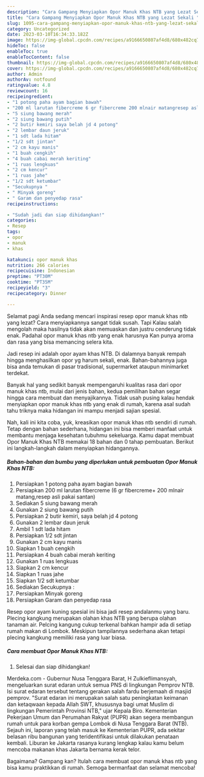 ```yaml
---
description: "Cara Gampang Menyiapkan Opor Manuk Khas NTB yang Lezat Sekali "
title: "Cara Gampang Menyiapkan Opor Manuk Khas NTB yang Lezat Sekali "
slug: 1095-cara-gampang-menyiapkan-opor-manuk-khas-ntb-yang-lezat-sekali
category: Uncategorized
date: 2023-03-10T16:34:33.182Z
image: https://img-global.cpcdn.com/recipes/a9166650807af4d8/680x482cq70/opor-manuk-khas-ntb-foto-resep-utama.jpg
hideToc: false
enableToc: true
enableTocContent: false
thumbnail: https://img-global.cpcdn.com/recipes/a9166650807af4d8/680x482cq70/opor-manuk-khas-ntb-foto-resep-utama.jpg
cover: https://img-global.cpcdn.com/recipes/a9166650807af4d8/680x482cq70/opor-manuk-khas-ntb-foto-resep-utama.jpg
author: Admin
authorAv: notfound
ratingvalue: 4.8
reviewcount: 16
recipeingredient:
- "1 potong paha ayam bagian bawah"
- "200 ml larutan fibercreme 6 gr fibercreme 200 mlnair matangresep asli pakai santan"
- "5 siung bawang merah"
- "2 siung bawang putih"
- "2 butir kemiri saya belah jd 4 potong"
- "2 lembar daun jeruk"
- "1 sdt lada hitam"
- "1/2 sdt jintan"
- "2 cm kayu manis"
- "1 buah cengkih"
- "4 buah cabai merah keriting"
- "1 ruas lengkuas"
- "2 cm kencur"
- "1 ruas jahe"
- "1/2 sdt ketumbar"
- "Secukupnya "
- " Minyak goreng"
- " Garam dan penyedap rasa"
recipeinstructions:

- "Sudah jadi dan siap dihidangkan!"
categories:
- Resep
tags:
- opor
- manuk
- khas

katakunci: opor manuk khas 
nutrition: 266 calories
recipecuisine: Indonesian
preptime: "PT30M"
cooktime: "PT35M"
recipeyield: "3"
recipecategory: Dinner

---
```



Selamat pagi Anda sedang mencari inspirasi resep opor manuk khas ntb yang lezat? Cara menyiapkannya sangat tidak susah. Tapi Kalau salah mengolah maka hasilnya tidak akan memuaskan dan justru cenderung tidak enak. Padahal opor manuk khas ntb yang enak harusnya Kan punya aroma dan rasa yang bisa memancing selera kita.


Jadi resep ini adalah opor ayam khas NTB. Di dalamnya banyak rempah hingga menghasilkan opor yg harum sekali, enak. Bahan-bahannya juga bisa anda temukan di pasar tradisional, supermarket ataupun minimarket terdekat.

Banyak hal yang sedikit banyak mempengaruhi kualitas rasa dari opor manuk khas ntb, mulai dari jenis bahan, kedua pemilihan bahan segar hingga cara membuat dan menyajikannya. Tidak usah pusing kalau hendak menyiapkan opor manuk khas ntb yang enak di rumah, karena asal sudah tahu triknya maka hidangan ini mampu menjadi sajian spesial.


Nah, kali ini kita coba, yuk, kreasikan opor manuk khas ntb sendiri di rumah. Tetap dengan bahan sederhana, hidangan ini bisa memberi manfaat untuk membantu menjaga kesehatan tubuhmu sekeluarga. Kamu dapat membuat Opor Manuk Khas NTB memakai 18 bahan dan 0 tahap pembuatan. Berikut ini langkah-langkah dalam menyiapkan hidangannya.

<!--inarticleads1-->

##### Bahan-bahan dan bumbu yang diperlukan untuk pembuatan Opor Manuk Khas NTB:

1. Persiapkan 1 potong paha ayam bagian bawah
1. Persiapkan 200 ml larutan fibercreme (6 gr fibercreme+ 200 mlnair matang,resep asli pakai santan)
1. Sediakan 5 siung bawang merah
1. Gunakan 2 siung bawang putih
1. Persiapkan 2 butir kemiri, saya belah jd 4 potong
1. Gunakan 2 lembar daun jeruk
1. Ambil 1 sdt lada hitam
1. Persiapkan 1/2 sdt jintan
1. Gunakan 2 cm kayu manis
1. Siapkan 1 buah cengkih
1. Persiapkan 4 buah cabai merah keriting
1. Gunakan 1 ruas lengkuas
1. Siapkan 2 cm kencur
1. Siapkan 1 ruas jahe
1. Siapkan 1/2 sdt ketumbar
1. Sediakan Secukupnya :
1. Persiapkan  Minyak goreng
1. Persiapkan  Garam dan penyedap rasa


Resep opor ayam kuning spesial ini bisa jadi resep andalanmu yang baru. Plecing kangkung merupakan olahan khas NTB yang berupa olahan tanaman air. Pelcing kangung cukup terkenal bahkan hampir ada di setiap rumah makan di Lombok. Meskipun tampilannya sederhana akan tetapi plecing kangkung memiliki rasa yang luar biasa. 

<!--inarticleads2-->

##### Cara membuat Opor Manuk Khas NTB:


1. Selesai dan siap dihidangkan!

Merdeka.com - Gubernur Nusa Tenggara Barat, H Zulkieflimansyah, mengeluarkan surat edaran untuk semua PNS di lingkungan Pemprov NTB. Isi surat edaran tersebut tentang gerakan salah fardu berjemaah di masjid pemprov. &#34;Surat edaran ini merupakan salah satu peningkatan keimanan dan ketaqwaan kepada Allah SWT, khususnya bagi umat Muslim di lingkungan Pemerintah Provinsi NTB,&#34; ujar Kepala Biro. Kementerian Pekerjaan Umum dan Perumahan Rakyat (PUPR) akan segera membangun rumah untuk para korban gempa Lombok di Nusa Tenggara Barat (NTB). Sejauh ini, laporan yang telah masuk ke Kementerian PUPR, ada sekitar belasan ribu bangunan yang teridentifikasi untuk dilakukan penataan kembali. Liburan ke Jakarta rasanya kurang lengkap kalau kamu belum mencoba makanan khas Jakarta bernama kerak telor. 

Bagaimana? Gampang kan? Itulah cara membuat opor manuk khas ntb yang bisa kamu praktikkan di rumah. Semoga bermanfaat dan selamat mencoba!
